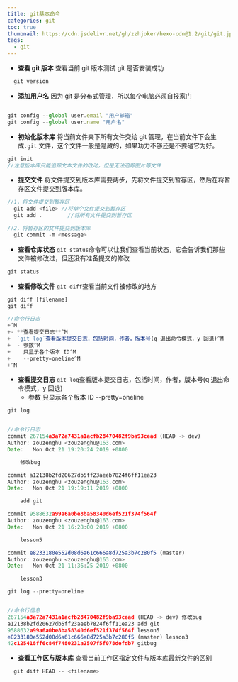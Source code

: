 ```yaml
---
title: git基本命令
categories: git
toc: true
thumbnail: https://cdn.jsdelivr.net/gh/zzhjoker/hexo-cdn@1.2/git/git.jpg
tags:
  - git
---
```


- **查看 git 版本**
  查看当前 git 版本测试 git 是否安装成功

```javascript
  git version
```

- **添加用户名**
  因为 git 是分布式管理，所以每个电脑必须自报家门

```javascript

git config --global user.email "用户邮箱"
git config --global user.name "用户名"

```

<!--more-->

- **初始化版本库**
  将当前文件夹下所有文件交给 git 管理，在当前文件下会生成`.git` 文件，这个文件一般是隐藏的，如果功力不够还是不要碰它为好。

```javascript
git init
//注意版本库只能追踪文本文件的改动，但是无法追踪图片等文件
```

- **提交文件**
  将文件提交到版本库需要两步，先将文件提交到暂存区，然后在将暂存区文件提交到版本库。

```javascript
//1，将文件提交到暂存区
  git add <file> //将单个文件提交到暂存区
  git add .        //将所有文件提交到暂存区

//2，将暂存区的文件提交到版本库
  git commit -m <message>
```

- **查看仓库状态**
  `git status`命令可以让我们查看当前状态，它会告诉我们那些文件被修改过，但还没有准备提交的修改

```javascript
git status
```

- **查看修改文件**
  `git diff`查看当前文件被修改的地方

```javascript
git diff [filename]
git diff

//命令行日志
+^M
+- **查看提交日志**^M
+  `git log`查看版本提交日志，包括时间，作者，版本号(q 退出命令模式，y 回退)^M
+  - 参数^M
+    只显示各个版本 ID^M
+    --pretty=oneline^M
+^M
```

- **查看提交日志**
  `git log`查看版本提交日志，包括时间，作者，版本号(q 退出命令模式，y 回退)
  - 参数
    只显示各个版本 ID
    --pretty=oneline

```javascript
git log


//命令行日志
commit 267154a3a72a7431a1acfb28470482f9ba93cead (HEAD -> dev)
Author: zouzenghu <zouzenghu@163.com>
Date:   Mon Oct 21 19:20:24 2019 +0800

    修改bug

commit a12138b2fd20627db5ff23aeeb7824f6ff11ea23
Author: zouzenghu <zouzenghu@163.com>
Date:   Mon Oct 21 19:19:11 2019 +0800

    add git

commit 9588632a99a6a0be8ba58340d6ef521f374f564f
Author: zouzenghu <zouzenghu@163.com>
Date:   Mon Oct 21 16:28:00 2019 +0800

    lesson5

commit e8233180e552d08d6a61c666a8d725a3b7c280f5 (master)
Author: zouzenghu <zouzenghu@163.com>
Date:   Mon Oct 21 11:36:25 2019 +0800

    lesson3
```

```javascript
git log --pretty=oneline


//命令行信息
267154a3a72a7431a1acfb28470482f9ba93cead (HEAD -> dev) 修改bug
a12138b2fd20627db5ff23aeeb7824f6ff11ea23 add git
9588632a99a6a0be8ba58340d6ef521f374f564f lesson5
e8233180e552d08d6a61c666a8d725a3b7c280f5 (master) lesson3
42c125418ff6c84f7480231a2507f5f078defdb7 gitbug
```

- **查看工作区与版本库**
  查看当前工作区指定文件与版本库最新文件的区别

```javascript
  git diff HEAD -- <filename>
```
